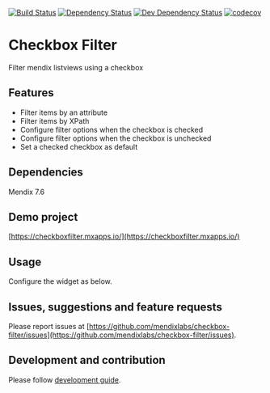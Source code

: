 [![Build Status](https://travis-ci.org/mendixlabs/checkbox-filter.svg?branch=master)](https://travis-ci.org/mendixlabs/checkbox-filter)
[![Dependency Status](https://david-dm.org/mendixlabs/checkbox-filter.svg)](https://david-dm.org/mendixlabs/checkbox-filter)
[![Dev Dependency Status](https://david-dm.org/mendixlabs/checkbox-filter.svg#info=devDependencies)](https://david-dm.org/mendixlabs/checkbox-filter#info=devDependencies)
[![codecov](https://codecov.io/gh/mendixlabs/checkbox-filter/branch/master/graph/badge.svg)](https://codecov.io/gh/mendixlabs/checkbox-filter)

# Checkbox Filter
Filter mendix listviews using a checkbox

## Features
* Filter items by an attribute
* Filter items by XPath
* Configure filter options when the checkbox is checked
* Configure filter options when the checkbox is unchecked
* Set a checked checkbox as default

## Dependencies
Mendix 7.6

## Demo project
[https://checkboxfilter.mxapps.io/](https://checkboxfilter.mxapps.io/)

## Usage
Configure the widget as below.


## Issues, suggestions and feature requests
Please report issues at [https://github.com/mendixlabs/checkbox-filter/issues](https://github.com/mendixlabs/checkbox-filter/issues).

## Development and contribution
Please follow [development guide](/development.md).
